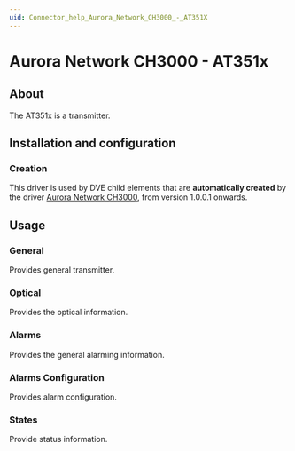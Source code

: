 ```yaml
---
uid: Connector_help_Aurora_Network_CH3000_-_AT351X
---
```


# Aurora Network CH3000 - AT351x

## About

The AT351x is a transmitter.

## Installation and configuration

### Creation

This driver is used by DVE child elements that are **automatically created** by the driver [Aurora Network CH3000](xref:Connector_help_Aurora_Network_CH3000), from version 1.0.0.1 onwards.

## Usage

### General

Provides general transmitter.

### Optical

Provides the optical information.

### Alarms

Provides the general alarming information.

### Alarms Configuration

Provides alarm configuration.

### States

Provide status information.

